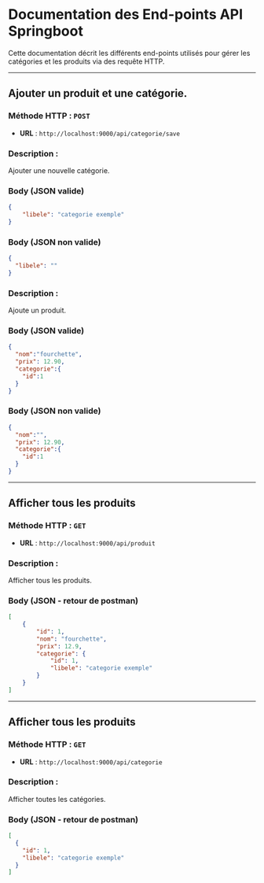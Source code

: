 # Documentation des End-points API Springboot

Cette documentation décrit les différents end-points utilisés pour gérer les catégories et les produits via des requête HTTP.

---

## Ajouter un produit et une catégorie.

### Méthode HTTP : `POST`
- **URL** : `http://localhost:9000/api/categorie/save`

### Description :
Ajouter une nouvelle catégorie.

### Body (JSON valide)
```Json
{
    "libele": "categorie exemple"
}
````
### Body (JSON non valide)
```Json
{
  "libele": ""
}
````

### Description :
Ajoute un produit.

### Body (JSON valide)
```Json
{
  "nom":"fourchette",
  "prix": 12.90,
  "categorie":{
    "id":1
  }
}
````
### Body (JSON non valide)
```Json
{
  "nom":"",
  "prix": 12.90,
  "categorie":{
    "id":1
  }
}
```

---

## Afficher tous les produits
### Méthode HTTP : `GET`
- **URL** : `http://localhost:9000/api/produit`

### Description :
Afficher tous les produits.

### Body (JSON - retour de postman)
```Json
[
    {
        "id": 1,
        "nom": "fourchette",
        "prix": 12.9,
        "categorie": {
            "id": 1,
            "libele": "categorie exemple"
        }
    }
]
```

---

## Afficher tous les produits
### Méthode HTTP : `GET`
- **URL** : `http://localhost:9000/api/categorie`

### Description :
Afficher toutes les catégories.

### Body (JSON - retour de postman)
```Json
[
  {
    "id": 1,
    "libele": "categorie exemple"
  }
]
```
